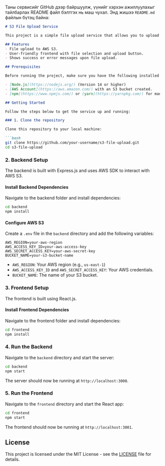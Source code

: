 Таны сервисийг GitHub дээр байршуулж, үүнийг хэрхэн ажиллуулахыг тайлбарлах README файл бэлтгэх нь маш чухал. Энд жишээ `README.md` файлын бүтэц байна:

```markdown
# S3 File Upload Service

This project is a simple file upload service that allows you to upload files to an AWS S3 bucket. The backend is built with Express.js, and the frontend is built with React.js. It uses AWS SDK for interacting with S3 to store the uploaded files.

## Features
- File upload to AWS S3.
- User-friendly frontend with file selection and upload button.
- Shows success or error messages upon file upload.

## Prerequisites

Before running the project, make sure you have the following installed on your system:

- [Node.js](https://nodejs.org/) (Version 14 or higher)
- [AWS Account](https://aws.amazon.com/) with an S3 bucket created.
- [npm](https://www.npmjs.com/) or [yarn](https://yarnpkg.com/) for managing dependencies.

## Getting Started

Follow the steps below to get the service up and running:

### 1. Clone the repository

Clone this repository to your local machine:

```bash
git clone https://github.com/your-username/s3-file-upload.git
cd s3-file-upload
```

### 2. Backend Setup

The backend is built with Express.js and uses AWS SDK to interact with AWS S3.

#### Install Backend Dependencies

Navigate to the backend folder and install dependencies:

```bash
cd backend
npm install
```

#### Configure AWS S3

Create a `.env` file in the `backend` directory and add the following variables:

```plaintext
AWS_REGION=your-aws-region
AWS_ACCESS_KEY_ID=your-aws-access-key
AWS_SECRET_ACCESS_KEY=your-aws-secret-key
BUCKET_NAME=your-s3-bucket-name
```

- `AWS_REGION`: Your AWS region (e.g., `us-east-1`)
- `AWS_ACCESS_KEY_ID` and `AWS_SECRET_ACCESS_KEY`: Your AWS credentials.
- `BUCKET_NAME`: The name of your S3 bucket.

### 3. Frontend Setup

The frontend is built using React.js.

#### Install Frontend Dependencies

Navigate to the frontend folder and install dependencies:

```bash
cd frontend
npm install
```

### 4. Run the Backend

Navigate to the `backend` directory and start the server:

```bash
cd backend
npm start
```

The server should now be running at `http://localhost:3000`.

### 5. Run the Frontend

Navigate to the `frontend` directory and start the React app:

```bash
cd frontend
npm start
```

The frontend should now be running at `http://localhost:3001`.

## License

This project is licensed under the MIT License - see the [LICENSE](LICENSE) file for details.

```
